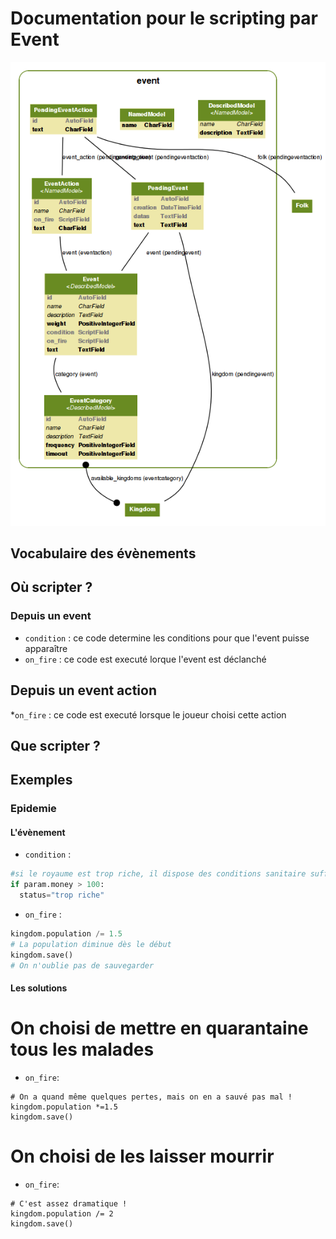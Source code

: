 Documentation pour le scripting par Event
=======================
![Event models](https://github.com/Neamar/kingdoms/blob/master/event/models.png?raw=true)

Vocabulaire des évènements
------------------------

Où scripter ?
-------------
### Depuis un event
* `condition` : ce code determine les conditions pour que l'event puisse apparaître
* `on_fire` : ce code est executé lorque l'event est déclanché

## Depuis un event action
*`on_fire` : ce code est executé lorsque le joueur choisi cette action

Que scripter ?
---------------


Exemples
-------------
### Epidemie
#### L'évènement
* `condition` :
```python
#si le royaume est trop riche, il dispose des conditions sanitaire suffisante pour en être exempté
if param.money > 100:
  status="trop riche"
```

* `on_fire` :
```python
kingdom.population /= 1.5
# La population diminue dès le début
kingdom.save()
# On n'oublie pas de sauvegarder
```

#### Les solutions
# On choisi de mettre en quarantaine tous les malades
* `on_fire`:
```pyhton
# On a quand même quelques pertes, mais on en a sauvé pas mal !
kingdom.population *=1.5
kingdom.save()
```
# On choisi de les laisser mourrir
* `on_fire`:
```pyhton
# C'est assez dramatique !
kingdom.population /= 2
kingdom.save()
```
